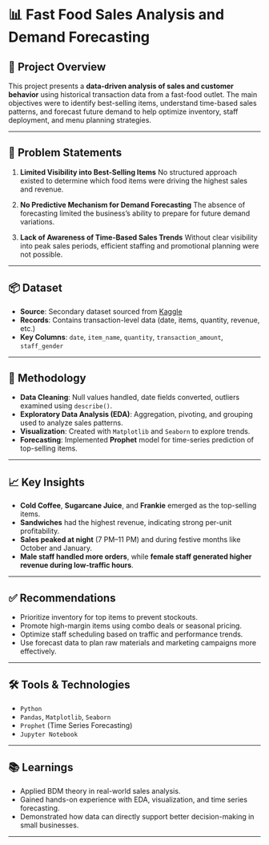 # 📊 Fast Food Sales Analysis and Demand Forecasting

## 📝 Project Overview

This project presents a **data-driven analysis of sales and customer behavior** using historical transaction data from a fast-food outlet. The main objectives were to identify best-selling items, understand time-based sales patterns, and forecast future demand to help optimize inventory, staff deployment, and menu planning strategies.

---

## 🎯 Problem Statements

1. **Limited Visibility into Best-Selling Items**
   No structured approach existed to determine which food items were driving the highest sales and revenue.

2. **No Predictive Mechanism for Demand Forecasting**
   The absence of forecasting limited the business’s ability to prepare for future demand variations.

3. **Lack of Awareness of Time-Based Sales Trends**
   Without clear visibility into peak sales periods, efficient staffing and promotional planning were not possible.

---

## 📦 Dataset

* **Source**: Secondary dataset sourced from [Kaggle]([https://www.kaggle.com/](https://www.kaggle.com/datasets/rajatsurana979/fast-food-sales-report))
* **Records**: Contains transaction-level data (date, items, quantity, revenue, etc.)
* **Key Columns**: `date`, `item_name`, `quantity`, `transaction_amount`, `staff_gender`

---

## 🧪 Methodology

* **Data Cleaning**: Null values handled, date fields converted, outliers examined using `describe()`.
* **Exploratory Data Analysis (EDA)**: Aggregation, pivoting, and grouping used to analyze sales patterns.
* **Visualization**: Created with `Matplotlib` and `Seaborn` to explore trends.
* **Forecasting**: Implemented **Prophet** model for time-series prediction of top-selling items.

---

## 📈 Key Insights

* **Cold Coffee**, **Sugarcane Juice**, and **Frankie** emerged as the top-selling items.
* **Sandwiches** had the highest revenue, indicating strong per-unit profitability.
* **Sales peaked at night** (7 PM–11 PM) and during festive months like October and January.
* **Male staff handled more orders**, while **female staff generated higher revenue during low-traffic hours**.

---

## ✅ Recommendations

* Prioritize inventory for top items to prevent stockouts.
* Promote high-margin items using combo deals or seasonal pricing.
* Optimize staff scheduling based on traffic and performance trends.
* Use forecast data to plan raw materials and marketing campaigns more effectively.

---

## 🛠️ Tools & Technologies

* `Python`
* `Pandas`, `Matplotlib`, `Seaborn`
* `Prophet` (Time Series Forecasting)
* `Jupyter Notebook`

---

## 📚 Learnings

* Applied BDM theory in real-world sales analysis.
* Gained hands-on experience with EDA, visualization, and time series forecasting.
* Demonstrated how data can directly support better decision-making in small businesses.

---

